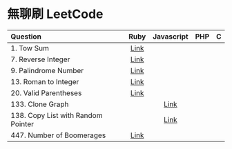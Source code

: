 # 無聊刷 LeetCode

|Question|Ruby|Javascript|PHP|C|
|:-|:-:|:-:|:-:|:-:|
|1. Tow Sum|[Link](https://github.com/lighter/leetcode_practice/blob/master/ruby/1_Two_Sum.rb)||||
|7. Reverse Integer|[Link](https://github.com/lighter/leetcode_practice/blob/master/ruby/7_reverse_integer.rb)||||
|9. Palindrome Number|[Link](https://github.com/lighter/leetcode_practice/blob/master/ruby/9_palindrome.rb)||||
|13. Roman to Integer|[Link](https://github.com/lighter/leetcode_practice/blob/master/ruby/13_Roman_to_Integer.rb)||||
|20. Valid Parentheses|[Link](https://github.com/lighter/leetcode_practice/blob/master/ruby/20_Valid_Parentheses.rb)||||
|133. Clone Graph||[Link](https://github.com/lighter/leetcode_practice/blob/master/javascript/133_Clone_Graph.js)|||
|138. Copy List with Random Pointer||[Link](https://github.com/lighter/leetcode_practice/blob/master/javascript/138_Copy_List_with_Random_Pointer.js)|||
|447. Number of Boomerages|[Link](https://github.com/lighter/leetcode_practice/blob/master/ruby/13_Roman_to_Integer.rb)||||
